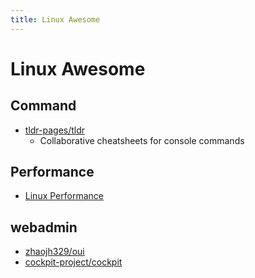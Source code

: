 ```yaml
---
title: Linux Awesome
---
```


# Linux Awesome

## Command

- [tldr-pages/tldr](https://github.com/tldr-pages/tldr)
  - Collaborative cheatsheets for console commands

## Performance

- [Linux Performance](http://www.brendangregg.com/linuxperf.html)

## webadmin

- [zhaojh329/oui](https://github.com/zhaojh329/oui)
- [cockpit-project/cockpit](https://github.com/cockpit-project/cockpit)
